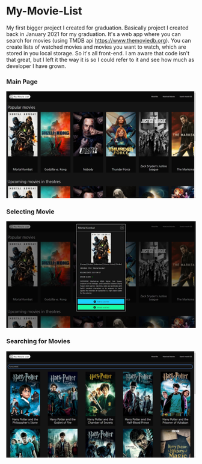 # My-Movie-List
My first bigger project I created for graduation.
Basically project I created back in January 2021 for my graduation.
It's a web app where you can search for movies (using TMDB api https://www.themoviedb.org).
You can create lists of watched movies and movies you want to watch, which are stored in you local storage. So it's all front-end.
I am aware that code isn't that great, but I left it the way it is so I could refer to it and see how much as developer I have grown.

### Main Page
<img src="rm-images/mml1.jpg" />

### Selecting Movie
<img src="rm-images/mml2.jpg" />

### Searching for Movies
<img src="rm-images/mml3.jpg" />
